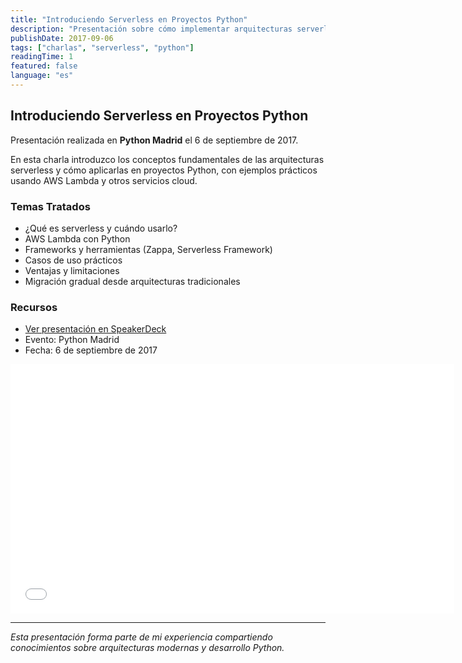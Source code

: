 ```yaml
---
title: "Introduciendo Serverless en Proyectos Python"
description: "Presentación sobre cómo implementar arquitecturas serverless en proyectos Python, compartida en el meetup de Python Madrid."
publishDate: 2017-09-06
tags: ["charlas", "serverless", "python"]
readingTime: 1
featured: false
language: "es"
---
```


## Introduciendo Serverless en Proyectos Python

Presentación realizada en **Python Madrid** el 6 de septiembre de 2017.

En esta charla introduzco los conceptos fundamentales de las arquitecturas serverless y cómo aplicarlas en proyectos Python, con ejemplos prácticos usando AWS Lambda y otros servicios cloud.

### Temas Tratados

- ¿Qué es serverless y cuándo usarlo?
- AWS Lambda con Python
- Frameworks y herramientas (Zappa, Serverless Framework)
- Casos de uso prácticos
- Ventajas y limitaciones
- Migración gradual desde arquitecturas tradicionales

### Recursos

- [Ver presentación en SpeakerDeck](https://speakerdeck.com/chernando/introduciendo-serverless-en-proyectos-python)
- Evento: Python Madrid
- Fecha: 6 de septiembre de 2017

<iframe id="talk_frame_405882" class="speakerdeck-iframe" src="//speakerdeck.com/player/9684a936bb7f4173a72f382c7f5f47f2" width="710" height="399" style="aspect-ratio:710/399; border:0; padding:0; margin:0; background:transparent;" frameborder="0" allowtransparency="true" allowfullscreen="allowfullscreen"></iframe>

---

*Esta presentación forma parte de mi experiencia compartiendo conocimientos sobre arquitecturas modernas y desarrollo Python.*